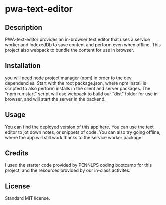 # pwa-text-editor

## Description

PWA-text-editor provides an in-browser text editor that uses a service worker and IndexedDb to save content and perform even when offline. This project also webpack to bundle the content for use in browser.

## Installation

you will need node project manager (npm) in order to the dev dependencies. Start with the root package.json, where npm install is scripted to also perform installs in the client and server packages. The "npm run start" script will use webpack to build our "dist" folder for use in browser, and will start the server in the backend. 

## Usage

You can find the deployed version of this app [here](https://whispering-chamber-67649.herokuapp.com/). You can use the text editor to jot down notes, or snippets of code. You can also try going offline, where the app will still work thanks to the service worker package. 

## Credits

I used the starter code provided by PENNLPS coding bootcamp for this project, and the resources provided by our in-class activites. 

## License

Standard MIT license.